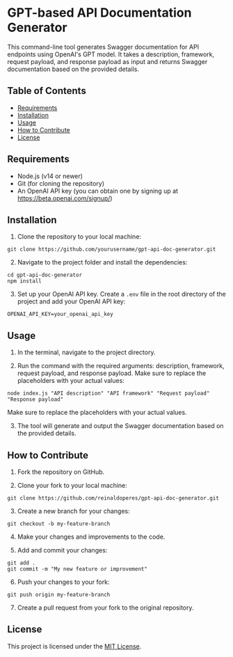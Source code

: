 # GPT-based API Documentation Generator

This command-line tool generates Swagger documentation for API endpoints using OpenAI's GPT model. It takes a description, framework, request payload, and response payload as input and returns Swagger documentation based on the provided details.

## Table of Contents

- [Requirements](#requirements)
- [Installation](#installation)
- [Usage](#usage)
- [How to Contribute](#how-to-contribute)
- [License](#license)

## Requirements

- Node.js (v14 or newer)
- Git (for cloning the repository)
- An OpenAI API key (you can obtain one by signing up at https://beta.openai.com/signup/)

## Installation

1. Clone the repository to your local machine:

```
git clone https://github.com/yourusername/gpt-api-doc-generator.git
```

2. Navigate to the project folder and install the dependencies:

```
cd gpt-api-doc-generator
npm install
```

3. Set up your OpenAI API key. Create a `.env` file in the root directory of the project and add your OpenAI API key:

```
OPENAI_API_KEY=your_openai_api_key
```

## Usage

1. In the terminal, navigate to the project directory.

2. Run the command with the required arguments: description, framework, request payload, and response payload. Make sure to replace the placeholders with your actual values:

```
node index.js "API description" "API framework" "Request payload" "Response payload"
```

Make sure to replace the placeholders with your actual values.

3. The tool will generate and output the Swagger documentation based on the provided details.

## How to Contribute

1. Fork the repository on GitHub.

2. Clone your fork to your local machine:

```
git clone https://github.com/reinaldoperes/gpt-api-doc-generator.git
```

3. Create a new branch for your changes:

```
git checkout -b my-feature-branch
```

4. Make your changes and improvements to the code.

5. Add and commit your changes:

```
git add .
git commit -m "My new feature or improvement"
```

6. Push your changes to your fork:

```
git push origin my-feature-branch
```

7. Create a pull request from your fork to the original repository.

## License

This project is licensed under the [MIT License](https://opensource.org/licenses/MIT).
